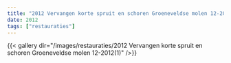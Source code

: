 ```yaml
---
title: "2012 Vervangen korte spruit en schoren Groeneveldse molen 12-2012(1)"
date: 2012
tags: ["restauraties"]
---
```


{{< gallery dir="/images/restauraties/2012 Vervangen korte spruit en schoren Groeneveldse molen 12-2012(1)" />}}
